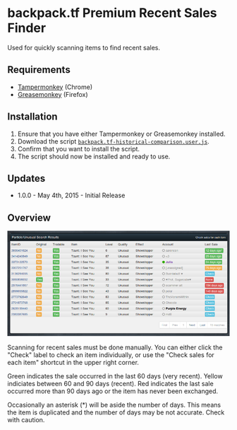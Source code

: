 # backpack.tf Premium Recent Sales Finder

Used for quickly scanning items to find recent sales.

## Requirements
* [Tampermonkey](https://chrome.google.com/webstore/detail/tampermonkey/dhdgffkkebhmkfjojejmpbldmpobfkfo?hl=en) (Chrome)
* [Greasemonkey](https://addons.mozilla.org/en-us/firefox/addon/greasemonkey/) (Firefox)

## Installation
1. Ensure that you have either Tampermonkey or Greasemonkey installed.
2. Download the script [`backpack.tf-historical-comparison.user.js`](backpack.tf-historical-comparison.user.js?raw=true).
3. Confirm that you want to install the script.
4. The script should now be installed and ready to use.

## Updates
* 1.0.0 - May 4th, 2015 - Initial Release

## Overview

![premium](/images/premium-showstopper-i-see-you.png?raw=true)

Scanning for recent sales must be done manually. You can either click the "Check" label to check an item individually, or use the "Check sales for each item" shortcut in the upper right corner.

Green indicates the sale occurred in the last 60 days (very recent). Yellow indiciates between 60 and 90 days (recent). Red indicates the last sale occurred more than 90 days ago or the item has never been exchanged.

Occasionally an asterisk (*) will be aside the number of days. This means the item is duplicated and the number of days may be not accurate. Check with caution.